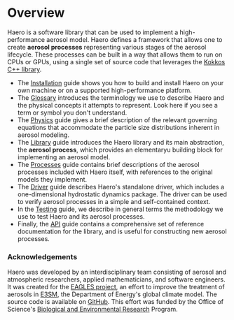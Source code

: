 # Overview

Haero is a software library that can be used to implement a high-performance
aerosol model. Haero defines a framework that allows one to create **aerosol
processes** representing various stages of the aerosol lifecycle. These
processes can be built in a way that allows them to run on CPUs or GPUs, using
a single set of source code that leverages the
[Kokkos C++ library](https://kokkos.org).

* The [Installation](installation.md) guide shows you how to build and install
  Haero on your own machine or on a supported high-performance platform.
* The [Glossary](glossary.md) introduces the terminology we use to describe
  Haero and the physical concepts it attempts to represent. Look here if you see
  a term or symbol you don't understand.
* The [Physics](physics.md) guide gives a brief description of the relevant
  governing equations that accommodate the particle size distributions inherent
  in aerosol modeling.
* The [Library](library.md) guide introduces the Haero library and its
  main abstraction, the **aerosol process**, which provides an elementaryu
  building block for implementing an aerosol model.
* The [Processes](processes.md) guide contains brief descriptions of the
  aerosol processes included with Haero itself, with references to the original
  models they implement.
* The [Driver](driver.md) guide describes Haero's standalone driver, which
  includes a one-dimensional hydrostatic dynamics package. The driver can be
  used to verify aerosol processes in a simple and self-contained context.
* In the [Testing](testing.md) guide, we describe in general terms the
  methodology we use to test Haero and its aerosol processes.
* Finally, the [API](api.md) guide contains a comprehensive set of reference
  documentation for the library, and is useful for constructing new aerosol
  processes.

### Acknowledgements

Haero was developed by an interdisciplinary team consisting of aerosol and
atmospheric researchers, applied mathematicians, and software engineers. It was
created for the [EAGLES project](https://climatemodeling.science.energy.gov/projects/enabling-aerosol-cloud-interactions-global-convection-permitting-scales-eagles),
an effort to improve the treatment of aerosols in
[E3SM](https://climatemodeling.science.energy.gov/projects/energy-exascale-earth-system-model),
the Department of Energy's global climate model. The source code is available on
[GitHub](https://github.com/eagles-project/haero). This effort was funded by
the Office of Science's [Biological and Environmental
Research](https://science.osti.gov/ber) Program.
